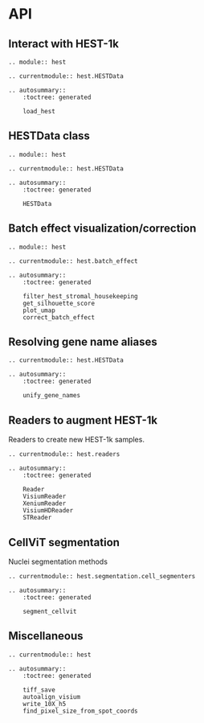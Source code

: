 # API


## Interact with HEST-1k

```{eval-rst}
.. module:: hest
```

```{eval-rst}
.. currentmodule:: hest.HESTData

.. autosummary::
    :toctree: generated
   
    load_hest
```


## HESTData class

```{eval-rst}
.. module:: hest
```

```{eval-rst}
.. currentmodule:: hest.HESTData

.. autosummary::
    :toctree: generated
   
    HESTData
```

## Batch effect visualization/correction

```{eval-rst}
.. module:: hest
```

```{eval-rst}
.. currentmodule:: hest.batch_effect

.. autosummary::
    :toctree: generated
   
    filter_hest_stromal_housekeeping
    get_silhouette_score
    plot_umap
    correct_batch_effect
```

## Resolving gene name aliases

```{eval-rst}
.. currentmodule:: hest.HESTData

.. autosummary::
    :toctree: generated

    unify_gene_names
```


## Readers to augment HEST-1k

Readers to create new HEST-1k samples.

```{eval-rst}
.. currentmodule:: hest.readers

.. autosummary::
    :toctree: generated

    Reader
    VisiumReader
    XeniumReader
    VisiumHDReader
    STReader
```


## CellViT segmentation
Nuclei segmentation methods


```{eval-rst}
.. currentmodule:: hest.segmentation.cell_segmenters

.. autosummary::
    :toctree: generated

    segment_cellvit
```


## Miscellaneous

```{eval-rst}
.. currentmodule:: hest

.. autosummary::
    :toctree: generated

    tiff_save
    autoalign_visium
    write_10X_h5
    find_pixel_size_from_spot_coords
```